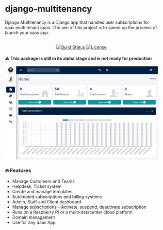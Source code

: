 # django-multitenancy
Django Multitenancy is a Django app that handles user subscriptions for saas multi tenant apps.
The aim of this project is to speed up the process of launch your saas app.
<p align="center">
    <br>
    <a href="https://github.com/tekanokhambane/django-multitenancy/actions">
        <img src="https://github.com/tekanokhambane/django-multitenancy/workflows/Django Multitenancy CI/badge.svg" alt="Build Status" />
    </a>
    <a href="https://opensource.org/licenses/BSD-3-Clause">
        <img src="https://img.shields.io/badge/license-BSD-blue.svg" alt="License" />
    </a>
</p>


#### :warning: This package is still in its alpha stage and is not ready for production

![django-multitenancy screenshot](https://github.com/tekanokhambane/django-multitenancy/blob/main/.github/dango-multitenancy-screenshot.png)


### 🔥 Features

-   Manage Customers and Teams
-   Helpdesk, Ticket system
-   Create and manage templates
-   Automated subscriptions and billing systems
-   Admin, Staff and Client dashboard
-   Manage subscriptions - Activate, suspend, deactivate subscription
-   Runs on a Raspberry Pi or a multi-datacenter cloud platform
-   Domain management 
-   Use for any Saas App


